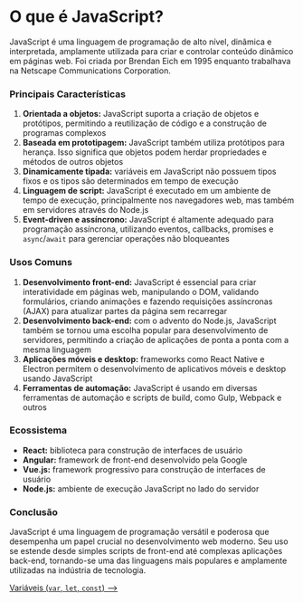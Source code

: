 # O que é JavaScript?

JavaScript é uma linguagem de programação de alto nível, dinâmica e interpretada, amplamente utilizada para criar e controlar conteúdo dinâmico em páginas web. Foi criada por Brendan Eich em 1995 enquanto trabalhava na Netscape Communications Corporation.

### Principais Características

1. **Orientada a objetos:** JavaScript suporta a criação de objetos e protótipos, permitindo a reutilização de código e a construção de programas complexos
2. **Baseada em prototipagem:** JavaScript também utiliza protótipos para herança. Isso significa que objetos podem herdar propriedades e métodos de outros objetos
3. **Dinamicamente tipada:** variáveis em JavaScript não possuem tipos fixos e os tipos são determinados em tempo de execução
4. **Linguagem de script:** JavaScript é executado em um ambiente de tempo de execução, principalmente nos navegadores web, mas também em servidores através do Node.js
5. **Event-driven e assíncrono:** JavaScript é altamente adequado para programação assíncrona, utilizando eventos, callbacks, promises e `async`/`await` para gerenciar operações não bloqueantes

### Usos Comuns

1. **Desenvolvimento front-end:** JavaScript é essencial para criar interatividade em páginas web, manipulando o DOM, validando formulários, criando animações e fazendo requisições assíncronas (AJAX) para atualizar partes da página sem recarregar
2. **Desenvolvimento back-end:** com o advento do Node.js, JavaScript também se tornou uma escolha popular para desenvolvimento de servidores, permitindo a criação de aplicações de ponta a ponta com a mesma linguagem
3. **Aplicações móveis e desktop:** frameworks como React Native e Electron permitem o desenvolvimento de aplicativos móveis e desktop usando JavaScript
4. **Ferramentas de automação:** JavaScript é usando em diversas ferramentas de automação e scripts de build, como Gulp, Webpack e outros

### Ecossistema

- **React:** biblioteca para construção de interfaces de usuário
- **Angular:** framework de front-end desenvolvido pela Google
- **Vue.js:** framework progressivo para construção de interfaces de usuário
- **Node.js:** ambiente de execução JavaScript no lado do servidor

### Conclusão

JavaScript é uma linguagem de programação versátil e poderosa que desempenha um papel crucial no desenvolvimento web moderno. Seu uso se estende desde simples scripts de front-end até complexas aplicações back-end, tornando-se uma das linguagens mais populares e amplamente utilizadas na indústria de tecnologia.

[Variáveis (`var`, `let`, `const`) -->](./variaveis.md)
